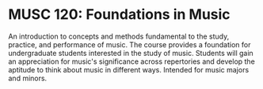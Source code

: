 # MUSC 120: Foundations in Music

An introduction to concepts and methods fundamental to the study, practice, and performance of music. The course provides a foundation for undergraduate students interested in the study of music. Students will gain an appreciation for music's significance across repertories and develop the aptitude to think about music in different ways. Intended for music majors and minors.